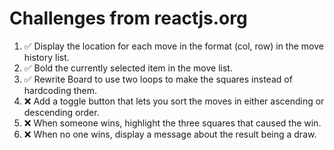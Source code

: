 # Challenges from reactjs.org
1. ✅ Display the location for each move in the format (col, row) in the move history list.
2. ✅ Bold the currently selected item in the move list.
3. ✅ Rewrite Board to use two loops to make the squares instead of hardcoding them.
4. ❌ Add a toggle button that lets you sort the moves in either ascending or descending order.
5. ❌ When someone wins, highlight the three squares that caused the win.
6. ❌ When no one wins, display a message about the result being a draw.